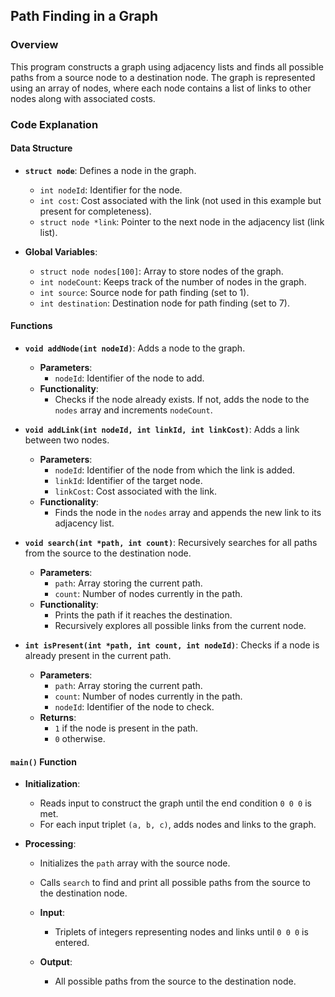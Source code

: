 ## Path Finding in a Graph

### Overview

This program constructs a graph using adjacency lists and finds all possible paths from a source node to a destination node. The graph is represented using an array of nodes, where each node contains a list of links to other nodes along with associated costs.

### Code Explanation

#### Data Structure

- **`struct node`**: Defines a node in the graph.
  - `int nodeId`: Identifier for the node.
  - `int cost`: Cost associated with the link (not used in this example but present for completeness).
  - `struct node *link`: Pointer to the next node in the adjacency list (link list).

- **Global Variables**:
  - `struct node nodes[100]`: Array to store nodes of the graph.
  - `int nodeCount`: Keeps track of the number of nodes in the graph.
  - `int source`: Source node for path finding (set to 1).
  - `int destination`: Destination node for path finding (set to 7).

#### Functions

- **`void addNode(int nodeId)`**: Adds a node to the graph.
  - **Parameters**:
    - `nodeId`: Identifier of the node to add.
  - **Functionality**:
    - Checks if the node already exists. If not, adds the node to the `nodes` array and increments `nodeCount`.

- **`void addLink(int nodeId, int linkId, int linkCost)`**: Adds a link between two nodes.
  - **Parameters**:
    - `nodeId`: Identifier of the node from which the link is added.
    - `linkId`: Identifier of the target node.
    - `linkCost`: Cost associated with the link.
  - **Functionality**:
    - Finds the node in the `nodes` array and appends the new link to its adjacency list.

- **`void search(int *path, int count)`**: Recursively searches for all paths from the source to the destination node.
  - **Parameters**:
    - `path`: Array storing the current path.
    - `count`: Number of nodes currently in the path.
  - **Functionality**:
    - Prints the path if it reaches the destination.
    - Recursively explores all possible links from the current node.

- **`int isPresent(int *path, int count, int nodeId)`**: Checks if a node is already present in the current path.
  - **Parameters**:
    - `path`: Array storing the current path.
    - `count`: Number of nodes currently in the path.
    - `nodeId`: Identifier of the node to check.
  - **Returns**:
    - `1` if the node is present in the path.
    - `0` otherwise.

#### `main()` Function

- **Initialization**:
  - Reads input to construct the graph until the end condition `0 0 0` is met.
  - For each input triplet `(a, b, c)`, adds nodes and links to the graph.

- **Processing**:
  - Initializes the `path` array with the source node.
  - Calls `search` to find and print all possible paths from the source to the destination node.

  - **Input**:
    - Triplets of integers representing nodes and links until `0 0 0` is entered.

  - **Output**:
    - All possible paths from the source to the destination node.
